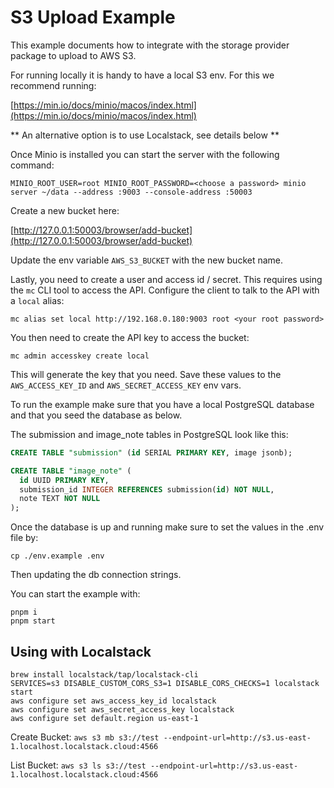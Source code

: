 # S3 Upload Example

This example documents how to integrate with the storage provider package to upload to AWS S3.

For running locally it is handy to have a local S3 env. For this we recommend running:

[https://min.io/docs/minio/macos/index.html](https://min.io/docs/minio/macos/index.html)

** An alternative option is to use Localstack, see details below **

Once Minio is installed you can start the server with the following command:

`MINIO_ROOT_USER=root MINIO_ROOT_PASSWORD=<choose a password> minio server ~/data --address :9003 --console-address :50003`

Create a new bucket here:

[http://127.0.0.1:50003/browser/add-bucket](http://127.0.0.1:50003/browser/add-bucket)

Update the env variable `AWS_S3_BUCKET` with the new bucket name.

Lastly, you need to create a user and access id / secret. This requires using the `mc` CLI tool to access the API. Configure the client to talk to the API with a `local` alias:

`mc alias set local http://192.168.0.180:9003 root <your root password>`

You then need to create the API key to access the bucket:

`mc admin accesskey create local`

This will generate the key that you need. Save these values to the `AWS_ACCESS_KEY_ID` and `AWS_SECRET_ACCESS_KEY` env vars.

To run the example make sure that you have a local PostgreSQL database and that you seed the database as below.

The submission and image_note tables in PostgreSQL look like this:

```sql
CREATE TABLE "submission" (id SERIAL PRIMARY KEY, image jsonb);

CREATE TABLE "image_note" (
  id UUID PRIMARY KEY,
  submission_id INTEGER REFERENCES submission(id) NOT NULL,
  note TEXT NOT NULL
);
```

Once the database is up and running make sure to set the values in the .env file by:

`cp ./env.example .env`

Then updating the db connection strings.

You can start the example with:

```
pnpm i
pnpm start
```

## Using with Localstack

```
brew install localstack/tap/localstack-cli
SERVICES=s3 DISABLE_CUSTOM_CORS_S3=1 DISABLE_CORS_CHECKS=1 localstack start
aws configure set aws_access_key_id localstack
aws configure set aws_secret_access_key localstack
aws configure set default.region us-east-1
```

Create Bucket:
`aws s3 mb s3://test --endpoint-url=http://s3.us-east-1.localhost.localstack.cloud:4566`

List Bucket:
`aws s3 ls s3://test --endpoint-url=http://s3.us-east-1.localhost.localstack.cloud:4566`
